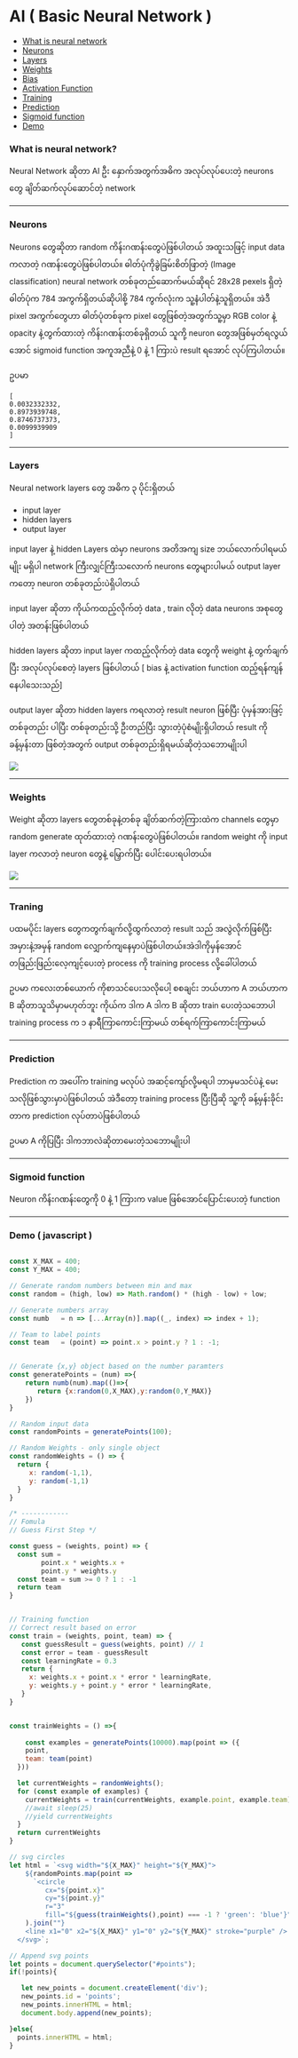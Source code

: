 
# AI ( Basic Neural Network )

- [What is neural network](#neuralnetwork)
- [Neurons](#neurons)
- [Layers](#layers)
- [Weights](#weights)
- [Bias](#bias)
- [Activation Function](#activation)
- [Training](#training)
- [Prediction](#prediction)
- [Sigmoid function](#sigmoid)
- [Demo](#demo)


### What is neural network? <a name="neuralnetwork"></a>
  
  Neural Network ဆိုတာ AI ဦး နှောက်အတွက်အဓိက အလုပ်လုပ်ပေးတဲ့ neurons တွေ ချိတ်ဆက်လုပ်ဆောင်တဲ့ network

--------

### Neurons <a name="neurons"></a>
Neurons တွေဆိုတာ random ကိန်းဂဏန်းတွေပဲဖြစ်ပါတယ် အထူးသဖြင့် input data ကလာတဲ့ ဂဏန်းတွေပဲဖြစ်ပါတယ်။ 
ဓါတ်ပုံကိုခွဲခြမ်းစိတ်ဖြာတဲ့ (Image classification) neural network တစ်ခုတည်ဆောက်မယ်ဆိုရင် 28x28 pexels ရှိတဲ့ဓါတ်ပုံက 784 အကွက်ရှိတယ်ဆိုပါစို့ 784 ကွက်လုံးက သူ့နံပါတ်နဲ့သူရှိတယ်။ 
အဲဒီ pixel အကွက်တွေဟာ ဓါတ်ပုံတစ်ခုက pixel တွေဖြစ်တဲ့အတွက်သူ့မှာ RGB color နဲ့ opacity နဲ့တွက်ထားတဲ့ ကိန်းဂဏန်းတစ်ခုရှိတယ် သူကို့ neuron တွေအဖြစ်မှတ်ရလွယ်အောင် sigmoid function အကူအညီနဲ့ 0 နဲ့ 1 ကြားပဲ result ရအောင် လုပ်ကြပါတယ်။

ဥပမာ 

```
[
0.0032332332,
0.8973939748,
0.8746737373,
0.0099939909
]
```

--------

### Layers <a name="layers"></a>

Neural network layers တွေ အဓိက ၃ ပိုင်းရှိတယ်
- input layer
- hidden layers 
- output layer

input layer နဲ့ hidden Layers ထဲမှာ neurons အတိအကျ size ဘယ်လောက်ပါရမယ်မျိုး မရှိပါ network ကြီးလျှင်ကြီးသလောက် neurons တွေများပါမယ် output layer ကတော့ neuron တစ်ခုတည်းပဲရှိပါတယ်

input layer ဆိုတာ ကိုယ်ကထည့်လိုက်တဲ့ data , train လိုတဲ့ data neurons အစုတွေပါတဲ့ အတန်းဖြစ်ပါတယ်

hidden layers ဆိုတာ input layer ကထည့်လိုက်တဲ့ data တွေကို weight နဲ့ တွက်ချက်ပြီး အလုပ်လုပ်စေတဲ့ layers ဖြစ်ပါတယ် [ bias နဲ့ activation function ထည့်ရန်ကျန်နေပါသေးသည်]

output layer ဆိုတာ hidden layers ကရလာတဲ့ result neuron ဖြစ်ပြီး ပုံမှန်အားဖြင့် တစ်ခုတည်း ပါပြီး တစ်ခုတည်းသို့ ဦးတည်ပြီး သွားတဲ့ပုံစံမျိုးရှိပါတယ်
result ကိုခန့်မှန်းတာ ဖြစ်တဲ့အတွက် output တစ်ခုတည်းရှိရမယ်ဆိုတဲ့သဘောမျိုးပါ 

<img src="https://www.tibco.com/sites/tibco/files/media_entity/2021-05/neutral-network-diagram.svg">

--------

### Weights <a name="weights"></a>

Weight ဆိုတာ layers တွေတစ်ခုနဲ့တစ်ခု ချိတ်ဆက်တဲ့ကြားထဲက channels တွေမှာ random generate ထုတ်ထားတဲ့ ဂဏန်းတွေပဲဖြစ်ပါတယ်။ 
random weight ကို input layer ကလာတဲ့ neuron တွေနဲ့ မြှောက်ပြီး ပေါင်းပေးရပါတယ်။ 

<img src="https://user-images.githubusercontent.com/33022876/130192354-f3d7f58a-0ef5-48ac-bb44-5318c2420e9d.jpg">

--------

### Traning <a name="training"></a>

ပထမပိုင်း layers တွေကတွက်ချက်လို့ထွက်လာတဲ့ result သည် အလွဲလိုက်ဖြစ်ပြီး အမှားနဲ့အမှန် random လျှောက်ကျနေမှာပဲဖြစ်ပါတယ်။အဲဒါကိုမှန်အောင်
တဖြည်းဖြည်းလေ့ကျင့်ပေးတဲ့ process ကို training process လို့ခေါ်ပါတယ်

ဥပမာ ကလေးတစ်ယောက် ကိုစာသင်ပေးသလိုပေါ့ စစချင်း ဘယ်ဟာက A ဘယ်ဟာက B ဆိုတာသူသိမှာမဟုတ်ဘူး ကိုယ်က ဒါက A ဒါက B ဆိုတာ train ပေးတဲ့သဘောပါ
training process က ၁ နာရီကြာကောင်းကြာမယ် တစ်ရက်ကြာကောင်းကြာမယ်

--------

### Prediction <a name="prediction"></a>
Prediction က အပေါ်က training မလုပ်ပဲ အဆင့်ကျော်လို့မရပါ ဘာမှမသင်ပဲနဲ့ မေးသလိုဖြစ်သွားမှာပဲဖြစ်ပါတယ် အဲဒီတော့ training process ပြီးပြီဆို သူ့ကို ခန့်မှန်းခိုင်းတာက prediction လုပ်တာပဲဖြစ်ပါတယ်

ဥပမာ A ကိုပြပြီး ဒါကဘာလဲဆိုတာမေးတဲ့သဘောမျိုးပါ 

---------

### Sigmoid function <a name="sigmoid"></a>

Neuron ကိန်းဂဏန်းတွေကို 0 နဲ့ 1 ကြားက value ဖြစ်အောင်ပြောင်းပေးတဲ့ function

---------

### Demo ( javascript ) <a name="demo"></a>

```javascript

const X_MAX = 400;
const Y_MAX = 400;

// Generate random numbers between min and max
const random = (high, low) => Math.random() * (high - low) + low;

// Generate numbers array
const numb   = n => [...Array(n)].map((_, index) => index + 1);

// Team to label points
const team   = (point) => point.x > point.y ? 1 : -1;


// Generate {x,y} object based on the number paramters
const generatePoints = (num) =>{
    return numb(num).map(()=>{
       return {x:random(0,X_MAX),y:random(0,Y_MAX)}
    })
}

// Random input data
const randomPoints = generatePoints(100);

// Random Weights - only single object
const randomWeights = () => {
  return {
     x: random(-1,1),
     y: random(-1,1)
  }
}

/* ------------
// Fomula 
// Guess First Step */

const guess = (weights, point) => {
  const sum = 
        point.x * weights.x + 
        point.y * weights.y
  const team = sum >= 0 ? 1 : -1
  return team
}


// Training function 
// Correct result based on error
const train = (weights, point, team) => {
   const guessResult = guess(weights, point) // 1
   const error = team - guessResult 
   const learningRate = 0.3
   return {
     x: weights.x + point.x * error * learningRate,
     y: weights.y + point.y * error * learningRate,
   }
}


const trainWeights = () =>{
   
    const examples = generatePoints(10000).map(point => ({
    point,
    team: team(point)
  }))

  let currentWeights = randomWeights();
  for (const example of examples) {
    currentWeights = train(currentWeights, example.point, example.team)
    //await sleep(25)
    //yield currentWeights
  }
  return currentWeights
}

// svg circles
let html = `<svg width="${X_MAX}" height="${Y_MAX}">
    ${randomPoints.map(point => 
      `<circle 
         cx="${point.x}"
         cy="${point.y}"
         r="3"
         fill="${guess(trainWeights(),point) === -1 ? 'green': 'blue'}" />`
    ).join(""}
    <line x1="0" x2="${X_MAX}" y1="0" y2="${Y_MAX}" stroke="purple" />
  </svg>`;

// Append svg points
let points = document.querySelector("#points");
if(!points){

   let new_points = document.createElement('div');
   new_points.id = 'points';
   new_points.innerHTML = html;
   document.body.append(new_points);

}else{
  points.innerHTML = html;
}

```
